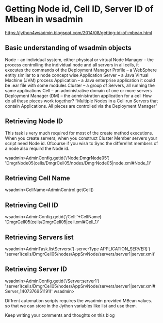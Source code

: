 # Getting Node id, Cell ID, Server ID of Mbean in wsadmin
https://jython4wsadmin.blogspot.com/2014/08/getting-id-of-mbean.html

## Basic understanding of wsadmin objects
Node – an individual system, either physical or virtual
Node Manager – the process controlling the individual node and all servers in all cells, it executes the commands of the Deployment Manager
Profile – a WebSphere entity similar to a node concept wise
Application Server – a Java Virtual Machine (JVM) process
Application – a Java enterprise application it could be .ear file with some modules
Cluster – a group of Servers, all running the same applications
Cell – an administrative domain of one or more servers
Deployment Manager (DM) – the administration application for a cell
How do all these pieces work together? “Multiple Nodes in a Cell run Servers that contain Applications. All pieces are controlled via the Deployment Manager”

## Retrieving  Node ID

This task is very much required for most of the create method executions. When you create servers, when you construct Cluster Member servers your script need Node id. Ofcourse if you wish to Sync the differe!!nt members of a node also requird the Node id.

wsadmin>AdminConfig.getid('/Node:DmgrNode05')
'DmgrNode05(cells/DmgrCell05/nodes/DmgrNode05|node.xml#Node_1)'

## Retrieving Cell Name 
wsadmin>CellName=AdminControl.getCell()

## Retrieving Cell ID
wsadmin>AdminConfig.getid('/Cell:'+CellName)
'DmgrCell05(cells/DmgrCell05|cell.xml#Cell_1)'

## Retrieving Servers list
wsadmin>AdminTask.listServers('[-serverType APPLICATION_SERVER]')
'server1(cells/DmgrCell05/nodes/AppSrvNode/servers/server1|server.xml)'

## Retrieving Server ID

wsadmin>AdminConfig.getid('/Server:server1')
'server1(cells/DmgrCell05/nodes/AppSrvNode/servers/server1|server.xml#Server_1407376951191)'
wsadmin>

Diffrent automation scripts requires the wsadmin provided MBean values. so that we can store in the Jython variables like list and use them.

Keep writing your comments and thoughts on this blog 